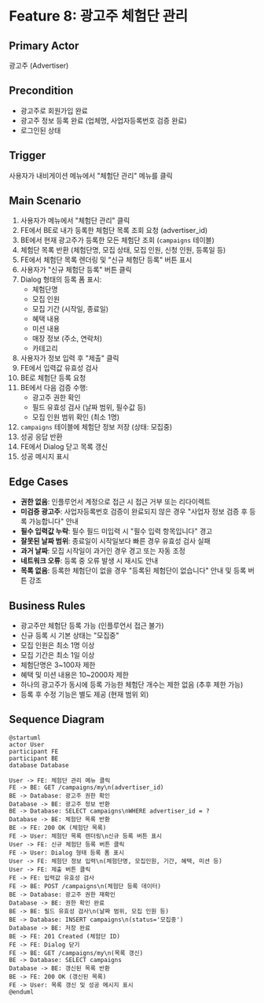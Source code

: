 # Feature 8: 광고주 체험단 관리

## Primary Actor
광고주 (Advertiser)

## Precondition
- 광고주로 회원가입 완료
- 광고주 정보 등록 완료 (업체명, 사업자등록번호 검증 완료)
- 로그인된 상태

## Trigger
사용자가 내비게이션 메뉴에서 "체험단 관리" 메뉴를 클릭

## Main Scenario
1. 사용자가 메뉴에서 "체험단 관리" 클릭
2. FE에서 BE로 내가 등록한 체험단 목록 조회 요청 (advertiser_id)
3. BE에서 현재 광고주가 등록한 모든 체험단 조회 (`campaigns` 테이블)
4. 체험단 목록 반환 (체험단명, 모집 상태, 모집 인원, 신청 인원, 등록일 등)
5. FE에서 체험단 목록 렌더링 및 "신규 체험단 등록" 버튼 표시
6. 사용자가 "신규 체험단 등록" 버튼 클릭
7. Dialog 형태의 등록 폼 표시:
   - 체험단명
   - 모집 인원
   - 모집 기간 (시작일, 종료일)
   - 혜택 내용
   - 미션 내용
   - 매장 정보 (주소, 연락처)
   - 카테고리
8. 사용자가 정보 입력 후 "제출" 클릭
9. FE에서 입력값 유효성 검사
10. BE로 체험단 등록 요청
11. BE에서 다음 검증 수행:
    - 광고주 권한 확인
    - 필드 유효성 검사 (날짜 범위, 필수값 등)
    - 모집 인원 범위 확인 (최소 1명)
12. `campaigns` 테이블에 체험단 정보 저장 (상태: 모집중)
13. 성공 응답 반환
14. FE에서 Dialog 닫고 목록 갱신
15. 성공 메시지 표시

## Edge Cases
- **권한 없음**: 인플루언서 계정으로 접근 시 접근 거부 또는 리다이렉트
- **미검증 광고주**: 사업자등록번호 검증이 완료되지 않은 경우 "사업자 정보 검증 후 등록 가능합니다" 안내
- **필수 입력값 누락**: 필수 필드 미입력 시 "필수 입력 항목입니다" 경고
- **잘못된 날짜 범위**: 종료일이 시작일보다 빠른 경우 유효성 검사 실패
- **과거 날짜**: 모집 시작일이 과거인 경우 경고 또는 자동 조정
- **네트워크 오류**: 등록 중 오류 발생 시 재시도 안내
- **목록 없음**: 등록한 체험단이 없을 경우 "등록된 체험단이 없습니다" 안내 및 등록 버튼 강조

## Business Rules
- 광고주만 체험단 등록 가능 (인플루언서 접근 불가)
- 신규 등록 시 기본 상태는 "모집중"
- 모집 인원은 최소 1명 이상
- 모집 기간은 최소 1일 이상
- 체험단명은 3~100자 제한
- 혜택 및 미션 내용은 10~2000자 제한
- 하나의 광고주가 동시에 등록 가능한 체험단 개수는 제한 없음 (추후 제한 가능)
- 등록 후 수정 기능은 별도 제공 (현재 범위 외)

## Sequence Diagram

```plantuml
@startuml
actor User
participant FE
participant BE
database Database

User -> FE: 체험단 관리 메뉴 클릭
FE -> BE: GET /campaigns/my\n(advertiser_id)
BE -> Database: 광고주 권한 확인
Database -> BE: 광고주 정보 반환
BE -> Database: SELECT campaigns\nWHERE advertiser_id = ?
Database -> BE: 체험단 목록 반환
BE -> FE: 200 OK (체험단 목록)
FE -> User: 체험단 목록 렌더링\n신규 등록 버튼 표시
User -> FE: 신규 체험단 등록 버튼 클릭
FE -> User: Dialog 형태 등록 폼 표시
User -> FE: 체험단 정보 입력\n(체험단명, 모집인원, 기간, 혜택, 미션 등)
User -> FE: 제출 버튼 클릭
FE -> FE: 입력값 유효성 검사
FE -> BE: POST /campaigns\n(체험단 등록 데이터)
BE -> Database: 광고주 권한 재확인
Database -> BE: 권한 확인 완료
BE -> BE: 필드 유효성 검사\n(날짜 범위, 모집 인원 등)
BE -> Database: INSERT campaigns\n(status='모집중')
Database -> BE: 저장 완료
BE -> FE: 201 Created (체험단 ID)
FE -> FE: Dialog 닫기
FE -> BE: GET /campaigns/my\n(목록 갱신)
BE -> Database: SELECT campaigns
Database -> BE: 갱신된 목록 반환
BE -> FE: 200 OK (갱신된 목록)
FE -> User: 목록 갱신 및 성공 메시지 표시
@enduml
```
